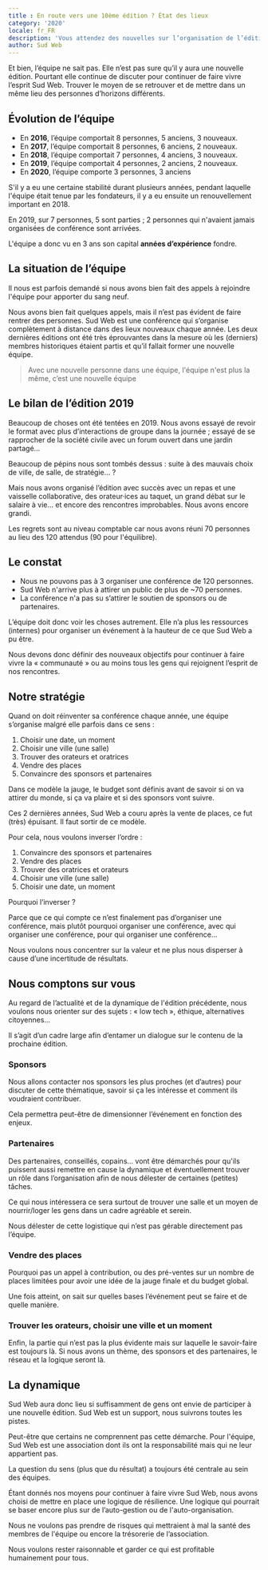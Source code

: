 ```yaml
---
title : En route vers une 10ème édition ? État des lieux
category: '2020'
locale: fr_FR
description: 'Vous attendez des nouvelles sur l’organisation de l’édition de Sud Web ? Vous êtes impatient·es de savoir comment ? Où cela va se passer ?'
author: Sud Web
---
```


Et bien, l’équipe ne sait pas. Elle n’est pas sure qu’il y aura une nouvelle édition. Pourtant elle continue de discuter pour continuer de faire vivre l’esprit Sud Web. Trouver le moyen de se retrouver et de mettre dans un même lieu des personnes d’horizons différents.

## Évolution de l’équipe

 * En **2016**, l’équipe comportait 8 personnes, 5 anciens, 3 nouveaux.
 * En **2017**, l’équipe comportait 8 personnes, 6 anciens, 2 nouveaux.
 * En **2018**, l’équipe comportait 7 personnes, 4 anciens, 3 nouveaux.
 * En **2019**, l’équipe comportait 4 personnes, 2 anciens, 2 nouveaux.
 * En **2020**, l’équipe comporte 3 personnes, 3 anciens

S'il y a eu une certaine stabilité durant plusieurs années, pendant laquelle l'équipe était tenue par les fondateurs, il y a eu ensuite un renouvellement important en 2018. 

En 2019, sur 7 personnes, 5 sont parties ; 2 personnes qui n'avaient jamais organisées de conférence sont arrivées.

L'équipe a donc vu en 3 ans son capital __années d’expérience__ fondre.

## La situation de l’équipe

Il nous est parfois demandé si nous avons bien fait des appels à rejoindre l'équipe pour apporter du sang neuf. 

Nous avons bien fait quelques appels, mais il n’est pas évident de faire rentrer des personnes. Sud Web est une conférence qui s’organise complètement à distance dans des lieux nouveaux chaque année. Les deux dernières éditions ont été très éprouvantes dans la mesure où les (derniers) membres historiques étaient partis et qu’il fallait former une nouvelle équipe.

> Avec une nouvelle personne dans une équipe, l'équipe n'est plus la même, c’est une nouvelle équipe

## Le bilan de l’édition 2019

Beaucoup de choses ont été tentées en 2019. Nous avons essayé de revoir le format avec plus d’interactions de groupe dans la journée ; essayé de se rapprocher de la société civile avec un forum ouvert dans une jardin partagé…

Beaucoup de pépins nous sont tombés dessus : suite à des mauvais choix de ville, de salle, de stratégie… ?

Mais nous avons organisé l’édition avec succès avec un repas et une vaisselle collaborative, des orateur·ices au taquet, un grand débat sur le salaire à vie… et encore des rencontres improbables. Nous avons encore grandi.

Les regrets sont au niveau comptable car nous avons réuni 70 personnes au lieu des 120 attendus (90 pour l'équilibre).

## Le constat

 * Nous ne pouvons pas à 3 organiser une conférence de 120 personnes.
 * Sud Web n'arrive plus à attirer un public de plus de ~70 personnes.
 * La conférence n'a pas su s’attirer le soutien de sponsors ou de partenaires.

L’équipe doit donc voir les choses autrement. Elle n’a plus les ressources (internes) pour organiser un événement à la hauteur de ce que Sud Web a pu être.

Nous devons donc définir des nouveaux objectifs pour continuer à faire vivre la « communauté » ou au moins tous les gens qui rejoignent l’esprit de nos rencontres.

## Notre stratégie

Quand on doit réinventer sa conférence chaque année, une équipe s’organise malgré elle parfois dans ce sens :

1. Choisir une date, un moment
2. Choisir une ville (une salle)
3. Trouver des orateurs et oratrices
4. Vendre des places
5. Convaincre des sponsors et partenaires

Dans ce modèle la jauge, le budget sont définis avant de savoir si on va attirer du monde, si ça va plaire et si des sponsors vont suivre.

Ces 2 dernières années, Sud Web a couru après la vente de places, ce fut (très) épuisant. Il faut sortir de ce modèle.

Pour cela, nous voulons inverser l’ordre :

1. Convaincre des sponsors et partenaires
2. Vendre des places
3. Trouver des oratrices et orateurs
4. Choisir une ville (une salle)
5. Choisir une date, un moment

Pourquoi l‘inverser ?

Parce que ce qui compte ce n’est finalement pas d’organiser une conférence, mais plutôt pourquoi organiser une conférence, avec qui organiser une conférence, pour qui organiser une conférence…

Nous voulons nous concentrer sur la valeur et ne plus nous disperser à cause d’une incertitude de résultats.

## Nous comptons sur vous

Au regard de l’actualité et de la dynamique de l'édition précédente, nous voulons nous orienter sur des sujets : « low tech », éthique, alternatives citoyennes…

Il s’agit d’un cadre large afin d’entamer un dialogue sur le contenu de la prochaine édition.

### Sponsors

Nous allons contacter nos sponsors les plus proches (et d’autres) pour discuter de cette thématique, savoir si ça les intéresse et comment ils voudraient contribuer.

Cela permettra peut-être de dimensionner l’événement en fonction des enjeux.

### Partenaires

Des partenaires, conseillés, copains… vont être démarchés pour qu'ils puissent aussi remettre en cause la dynamique et éventuellement trouver un rôle dans l’organisation afin de nous délester de certaines (petites) tâches.

Ce qui nous intéressera ce sera surtout de trouver une salle et un moyen de nourrir/loger les gens dans un cadre agréable et serein.

Nous délester de cette logistique qui n’est pas gérable directement pas l’équipe.

### Vendre des places

Pourquoi pas un appel à contribution, ou des pré-ventes sur un nombre de places limitées pour avoir une idée de la jauge finale et du budget global.

Une fois atteint, on sait sur quelles bases l’événement peut se faire et de quelle manière.

### Trouver les orateurs, choisir une ville et un moment

Enfin, la partie qui n’est pas la plus évidente mais sur laquelle le savoir-faire est toujours là. Si nous avons un thème, des sponsors et des partenaires, le réseau et la logique seront là.

## La dynamique

Sud Web aura donc lieu si suffisamment de gens ont envie de participer à une nouvelle édition. Sud Web est un support, nous suivrons toutes les pistes.

Peut-être que certains ne comprennent pas cette démarche. Pour l'équipe, Sud Web est une association dont ils ont la responsabilité mais qui ne leur appartient pas.

La question du sens (plus que du résultat) a toujours été centrale au sein des équipes. 

Étant donnés nos moyens pour continuer à faire vivre Sud Web, nous avons choisi de mettre en place une logique de résilience. Une logique qui pourrait se baser encore plus sur de l’auto-gestion ou de l'auto-organisation.

Nous ne voulons pas prendre de risques qui mettraient à mal la santé des membres de l'équipe ou encore la trésorerie de l’association. 

Nous voulons rester raisonnable et garder ce qui est profitable humainement pour tous.
